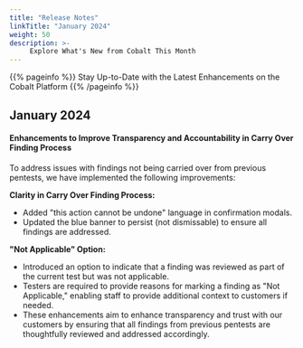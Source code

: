 ```yaml
---
title: "Release Notes"
linkTitle: "January 2024"
weight: 50
description: >-
     Explore What's New from Cobalt This Month
---
```


{{% pageinfo %}} Stay Up-to-Date with the Latest Enhancements on the Cobalt Platform {{% /pageinfo %}}

## January 2024


#### Enhancements to Improve Transparency and Accountability in Carry Over Finding Process

To address issues with findings not being carried over from previous pentests, we have implemented the following improvements:

**Clarity in Carry Over Finding Process:**
- Added "this action cannot be undone" language in confirmation modals.
- Updated the blue banner to persist (not dismissable) to ensure all findings are addressed.


**"Not Applicable" Option:**
- Introduced an option to indicate that a finding was reviewed as part of the current test but was not applicable.
- Testers are required to provide reasons for marking a finding as "Not Applicable," enabling staff to provide additional context to customers if needed.
- These enhancements aim to enhance transparency and trust with our customers by ensuring that all findings from previous pentests are thoughtfully reviewed and addressed accordingly.
